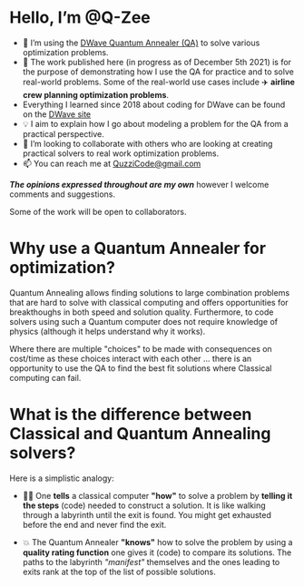 
# Hello, I’m @Q-Zee

- 👀 I’m using the [DWave Quantum Annealer (QA)](https://cloud.dwavesys.com/leap) to solve various optimization problems.
- 🌱 The work published here (in progress as of December 5th 2021) is for the purpose of demonstrating how I use the QA for practice and to solve real-world problems. Some of the real-world use cases include ✈️ **airline crew planning optimization problems**. 
- Everything I learned since 2018 about coding for DWave can be found on the [DWave site](https://www.dwavesys.com/learn/resource-library/)
- 💡 I aim to explain how I go about modeling a problem for the QA from a practical perspective. 
- 💞️ I’m looking to collaborate with others who are looking at creating practical solvers to real work optimization problems.
- 📫 You can reach me at QuzziCode@gmail.com

**_The opinions expressed throughout are my own_** however I welcome comments and suggestions. 

Some of the work will be open to collaborators.

# Why use a Quantum Annealer for optimization?

Quantum Annealing allows finding solutions to large combination problems that are hard to solve with classical computing and offers opportunities for breakthoughs in both speed and solution quality. Furthermore, to code solvers using such a Quantum computer does not require knowledge of physics (although it helps understand why it works). 

Where there are multiple "choices" to be made with consequences on cost/time as these choices interact with each other ... there is an opportunity to use the QA to find the best fit solutions where Classical computing can fail.

# What is the difference between Classical and Quantum Annealing solvers?

Here is a simplistic analogy: 

- 🚶‍♀️ One **tells** a classical computer **"how"** to solve a problem by **telling it the steps** (code) needed to construct a solution. It is like walking through a labyrinth until the exit is found. You might get exhausted before the end and never find the exit.

- 💥 The Quantum Annealer **"knows"** how to solve the problem by using a **quality rating function** one gives it (code) to compare its solutions. The paths to the labyrinth _"manifest"_ themselves and the ones leading to exits rank at the top of the list of possible solutions.



<!---
Q-Zee/Q-Zee is a ✨ special ✨ repository because its `README.md` (this file) appears on your GitHub profile.
You can click the Preview link to take a look at your changes.
--->
